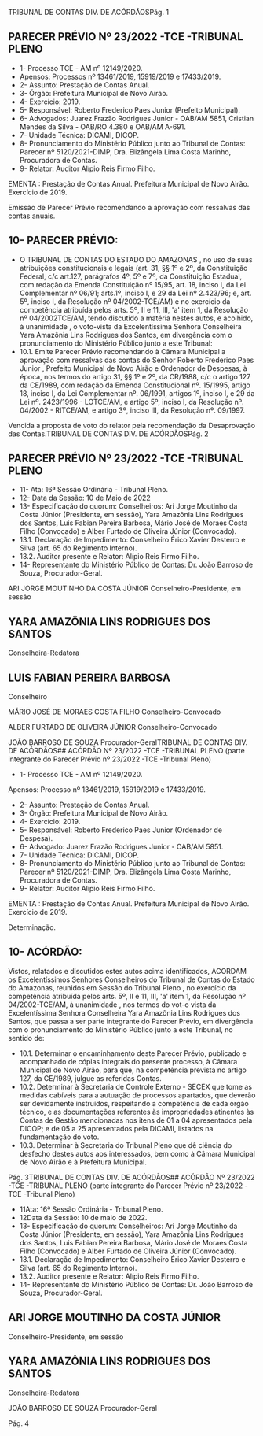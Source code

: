 TRIBUNAL DE CONTAS DIV. DE ACÓRDÃOSPág. 1

## PARECER PRÉVIO Nº 23/2022 -TCE -TRIBUNAL PLENO

- 1- Processo TCE - AM nº 12149/2020.
- Apensos: Processos nº  13461/2019, 15919/2019 e 17433/2019.
- 2- Assunto: Prestação de Contas Anual.
- 3- Órgão: Prefeitura Municipal de Novo Airão.
- 4- Exercício: 2019.
- 5- Responsável: Roberto Frederico Paes Junior (Prefeito Municipal).
- 6- Advogados: Juarez Frazão Rodrigues Junior - OAB/AM 5851, Cristian Mendes da Silva - OAB/RO 4.380 e OAB/AM A-691.
- 7- Unidade Técnica: DICAMI, DICOP.
- 8- Pronunciamento  do  Ministério  Público  junto  ao  Tribunal  de  Contas: Parecer  nº 5120/2021-DIMP,  Dra. Elizângela Lima Costa Marinho, Procuradora de Contas.
- 9- Relator: Auditor Alípio Reis Firmo Filho.

EMENTA :  Prestação  de  Contas  Anual.    Prefeitura Municipal de Novo Airão.  Exercício de 2019.

Emissão de Parecer Prévio recomendando a aprovação com ressalvas das contas anuais.

## 10-  PARECER PRÉVIO:

- O  TRIBUNAL  DE  CONTAS  DO  ESTADO  DO  AMAZONAS ,  no  uso  de  suas atribuições constitucionais e legais (art. 31, §§ 1º e 2º, da Constituição Federal, c/c art.127, parágrafos 4º, 5º e 7º, da Constituição Estadual, com redação da Emenda Constituição nº 15/95,  art.  18,  inciso  I,  da  Lei  Complementar  nº  06/91;  arts.1º,  inciso  I,  e  29  da  Lei  nº 2.423/96;  e,  art.  5º,  inciso  I,  da  Resolução  nº  04/2002-TCE/AM)  e  no  exercício  da competência  atribuída  pelos  arts.  5º,  II  e  11,  III,  'a'  item  1,  da  Resolução  nº  04/2002TCE/AM, tendo discutido a matéria nestes autos, e acolhido, à unanimidade , o voto-vista da Excelentíssima Senhora Conselheira Yara Amazônia Lins Rodrigues dos Santos, em divergência com o pronunciamento do Ministério Público junto a este Tribunal:
- 10.1.  Emite Parecer Prévio recomendando à Câmara Municipal a aprovação com ressalvas das  contas do Senhor Roberto Frederico Paes  Junior , Prefeito Municipal de Novo  Airão e Ordenador de Despesas, à época, nos termos do artigo 31, §§ 1º e 2º, da CR/1988, c/c o  artigo  127  da  CE/1989,  com  redação  da  Emenda  Constitucional  nº. 15/1995, artigo 18, inciso I, da Lei Complementar nº. 06/1991, artigos 1º, inciso I, e 29 da Lei nº. 2423/1996 - LOTCE/AM, e artigo 5º, inciso I, da Resolução nº. 04/2002 - RITCE/AM, e artigo 3º, inciso III, da Resolução nº. 09/1997.

Vencida a proposta de voto do relator pela recomendação da Desaprovação das Contas.TRIBUNAL DE CONTAS DIV. DE ACÓRDÃOSPág. 2

## PARECER PRÉVIO Nº 23/2022 -TCE -TRIBUNAL PLENO

- 11-  Ata: 16ª Sessão Ordinária - Tribunal Pleno.
- 12-  Data da Sessão: 10 de Maio de 2022
- 13-  Especificação  do  quorum: Conselheiros: Ari Jorge  Moutinho  da  Costa  Júnior (Presidente,  em  sessão),  Yara  Amazônia  Lins  Rodrigues  dos  Santos,  Luis  Fabian Pereira Barbosa, Mário José de Moraes Costa Filho (Convocado) e Alber Furtado de Oliveira Júnior (Convocado).
- 13.1. Declaração de Impedimento: Conselheiro Érico Xavier Desterro e Silva (art. 65 do Regimento Interno).
- 13.2. Auditor presente e Relator: Alípio Reis Firmo Filho.
- 14-  Representante  do  Ministério  Público  de  Contas: Dr. João  Barroso  de  Souza, Procurador-Geral.

ARI JORGE MOUTINHO DA COSTA JÚNIOR Conselheiro-Presidente, em sessão

## YARA AMAZÔNIA LINS RODRIGUES DOS SANTOS

Conselheira-Redatora

## LUIS FABIAN PEREIRA BARBOSA

Conselheiro

MÁRIO JOSÉ DE MORAES COSTA FILHO Conselheiro-Convocado

ALBER FURTADO DE OLIVEIRA JÚNIOR Conselheiro-Convocado

JOÃO BARROSO DE SOUZA Procurador-GeralTRIBUNAL DE CONTAS DIV. DE ACÓRDÃOS## ACÓRDÃO Nº 23/2022 -TCE -TRIBUNAL PLENO (parte integrante do Parecer Prévio nº 23/2022 -TCE -Tribunal Pleno)

- 1- Processo TCE - AM nº 12149/2020.

Apensos: Processo nº  13461/2019, 15919/2019 e 17433/2019.

- 2- Assunto: Prestação de Contas Anual.
- 3- Órgão: Prefeitura Municipal de Novo Airão.
- 4- Exercício: 2019.
- 5- Responsável: Roberto Frederico Paes Junior (Ordenador de Despesa).
- 6- Advogado: Juarez Frazão Rodrigues Junior - OAB/AM 5851.
- 7- Unidade Técnica: DICAMI, DICOP.
- 8- Pronunciamento  do  Ministério  Público  junto  ao  Tribunal  de  Contas: Parecer  nº 5120/2021-DIMP,  Dra. Elizângela Lima Costa Marinho, Procuradora de Contas.
- 9- Relator: Auditor Alípio Reis Firmo Filho.

EMENTA :  Prestação  de  Contas  Anual.    Prefeitura Municipal de Novo Airão. Exercício de 2019.

Determinação.

## 10-  ACÓRDÃO:

Vistos, relatados e discutidos estes autos acima identificados, ACORDAM os Excelentíssimos Senhores Conselheiros do Tribunal de Contas do Estado do Amazonas, reunidos em Sessão do Tribunal Pleno , no exercício da competência atribuída pelos arts. 5º, II e 11, III, 'a' item 1, da Resolução nº 04/2002-TCE/AM, à unanimidade , nos termos do vot-o vista da Excelentíssima Senhora Conselheira Yara Amazônia Lins Rodrigues dos Santos,  que  passa  a  ser  parte  integrante  do  Parecer  Prévio, em  divergência com  o pronunciamento do Ministério Público junto a este Tribunal, no sentido de:

- 10.1. Determinar o encaminhamento  deste  Parecer  Prévio,  publicado  e acompanhado  de  cópias  integrais  do  presente  processo,  à  Câmara Municipal de Novo Airão, para que, na competência prevista no artigo 127, da CE/1989, julgue as referidas Contas.
- 10.2. Determinar à  Secretaria  de  Controle  Externo  -  SECEX  que  tome  as medidas cabíveis para a autuação de processos apartados, que deverão ser  devidamente instruídos, respeitando a competência de cada órgão técnico, e as documentações referentes às impropriedades atinentes às Contas de Gestão mencionadas nos itens de 01 a 04 apresentados pela DICOP; e de 05 a 25 apresentados pela DICAMI, listados na fundamentação do voto.
- 10.3. Determinar à Secretaria do Tribunal Pleno que dê ciência do desfecho destes autos aos interessados, bem como à Câmara Municipal de Novo Airão e à Prefeitura Municipal.

Pág. 3TRIBUNAL DE CONTAS DIV. DE ACÓRDÃOS## ACÓRDÃO Nº 23/2022 -TCE -TRIBUNAL PLENO (parte integrante do Parecer Prévio nº 23/2022 -TCE -Tribunal Pleno)

- 11Ata: 16ª Sessão Ordinária - Tribunal Pleno.
- 12Data da Sessão: 10 de maio de 2022.
- 13- Especificação  do  quorum: Conselheiros: Ari Jorge  Moutinho  da  Costa  Júnior (Presidente,  em  sessão),  Yara  Amazônia  Lins  Rodrigues  dos  Santos,  Luis  Fabian Pereira Barbosa, Mário José de Moraes Costa Filho (Convocado) e Alber Furtado de Oliveira Júnior (Convocado).
- 13.1. Declaração de Impedimento: Conselheiro Érico Xavier Desterro e Silva (art. 65 do Regimento Interno).
- 13.2. Auditor presente e Relator: Alípio Reis Firmo Filho.
- 14- Representante  do  Ministério  Público  de  Contas: Dr. João  Barroso  de  Souza, Procurador-Geral.

## ARI JORGE MOUTINHO DA COSTA JÚNIOR

Conselheiro-Presidente, em sessão

## YARA AMAZÔNIA LINS RODRIGUES DOS SANTOS

Conselheira-Redatora

JOÃO BARROSO DE SOUZA Procurador-Geral

Pág. 4